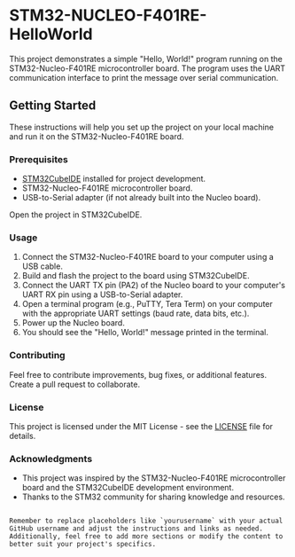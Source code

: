 # STM32-NUCLEO-F401RE-HelloWorld


This project demonstrates a simple "Hello, World!" program running on the STM32-Nucleo-F401RE microcontroller board. The program uses the UART communication interface to print the message over serial communication.

## Getting Started

These instructions will help you set up the project on your local machine and run it on the STM32-Nucleo-F401RE board.

### Prerequisites

- [STM32CubeIDE](https://www.st.com/en/development-tools/stm32cubeide.html) installed for project development.
- STM32-Nucleo-F401RE microcontroller board.
- USB-to-Serial adapter (if not already built into the Nucleo board).

 Open the project in STM32CubeIDE.

### Usage

1. Connect the STM32-Nucleo-F401RE board to your computer using a USB cable.
2. Build and flash the project to the board using STM32CubeIDE.
3. Connect the UART TX pin (PA2) of the Nucleo board to your computer's UART RX pin using a USB-to-Serial adapter.
4. Open a terminal program (e.g., PuTTY, Tera Term) on your computer with the appropriate UART settings (baud rate, data bits, etc.).
5. Power up the Nucleo board.
6. You should see the "Hello, World!" message printed in the terminal.

### Contributing

Feel free to contribute improvements, bug fixes, or additional features. Create a pull request to collaborate.

### License

This project is licensed under the MIT License - see the [LICENSE](LICENSE) file for details.

### Acknowledgments

- This project was inspired by the STM32-Nucleo-F401RE microcontroller board and the STM32CubeIDE development environment.
- Thanks to the STM32 community for sharing knowledge and resources.

```

Remember to replace placeholders like `yourusername` with your actual GitHub username and adjust the instructions and links as needed. Additionally, feel free to add more sections or modify the content to better suit your project's specifics.
